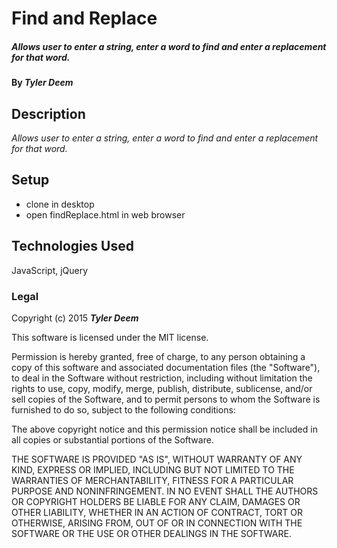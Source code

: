 # Find and Replace

##### _Allows user to enter a string, enter a word to find and enter a replacement for that word._

#### By _Tyler Deem_

## Description

_Allows user to enter a string, enter a word to find and enter a replacement for that word._

## Setup

- clone in desktop
- open findReplace.html in web browser

## Technologies Used

JavaScript, jQuery

### Legal

Copyright (c) 2015 **_Tyler Deem_**

This software is licensed under the MIT license.

Permission is hereby granted, free of charge, to any person obtaining a copy
of this software and associated documentation files (the "Software"), to deal
in the Software without restriction, including without limitation the rights
to use, copy, modify, merge, publish, distribute, sublicense, and/or sell
copies of the Software, and to permit persons to whom the Software is
furnished to do so, subject to the following conditions:

The above copyright notice and this permission notice shall be included in
all copies or substantial portions of the Software.

THE SOFTWARE IS PROVIDED "AS IS", WITHOUT WARRANTY OF ANY KIND, EXPRESS OR
IMPLIED, INCLUDING BUT NOT LIMITED TO THE WARRANTIES OF MERCHANTABILITY,
FITNESS FOR A PARTICULAR PURPOSE AND NONINFRINGEMENT. IN NO EVENT SHALL THE
AUTHORS OR COPYRIGHT HOLDERS BE LIABLE FOR ANY CLAIM, DAMAGES OR OTHER
LIABILITY, WHETHER IN AN ACTION OF CONTRACT, TORT OR OTHERWISE, ARISING FROM,
OUT OF OR IN CONNECTION WITH THE SOFTWARE OR THE USE OR OTHER DEALINGS IN
THE SOFTWARE.
